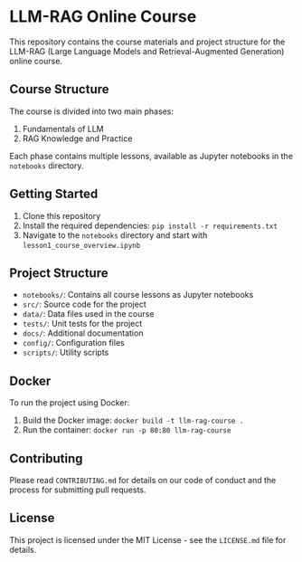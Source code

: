 # LLM-RAG Online Course

This repository contains the course materials and project structure for the LLM-RAG (Large Language Models and Retrieval-Augmented Generation) online course.

## Course Structure

The course is divided into two main phases:
1. Fundamentals of LLM
2. RAG Knowledge and Practice

Each phase contains multiple lessons, available as Jupyter notebooks in the `notebooks` directory.

## Getting Started

1. Clone this repository
2. Install the required dependencies: `pip install -r requirements.txt`
3. Navigate to the `notebooks` directory and start with `lesson1_course_overview.ipynb`

## Project Structure

- `notebooks/`: Contains all course lessons as Jupyter notebooks
- `src/`: Source code for the project
- `data/`: Data files used in the course
- `tests/`: Unit tests for the project
- `docs/`: Additional documentation
- `config/`: Configuration files
- `scripts/`: Utility scripts

## Docker

To run the project using Docker:

1. Build the Docker image: `docker build -t llm-rag-course .`
2. Run the container: `docker run -p 80:80 llm-rag-course`

## Contributing

Please read `CONTRIBUTING.md` for details on our code of conduct and the process for submitting pull requests.

## License

This project is licensed under the MIT License - see the `LICENSE.md` file for details.
